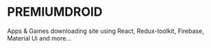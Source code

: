 # PREMIUMDROID
Apps &amp; Games downloading site using React, Redux-toolkit, Firebase, Material Ui and more...
